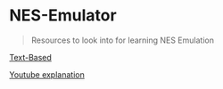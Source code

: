 # NES-Emulator

> Resources to look into for learning NES Emulation

[Text-Based](https://taywee.github.io/NerdyNights/nerdynights.html)

[Youtube explanation](https://www.youtube.com/watch?v=F8kx56OZQhg)

